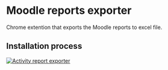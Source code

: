 # Moodle reports exporter
Chrome extention that exports the Moodle reports to excel file.
## Installation process
[![Activity report exporter](https://img.youtube.com/vi/C5JOD2qtVWQ/0.jpg)](https://www.youtube.com/watch?v=C5JOD2qtVWQ)

